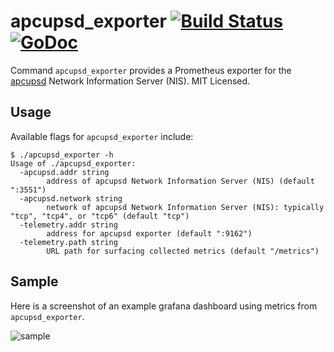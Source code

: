 apcupsd_exporter [![Build Status](https://travis-ci.org/mdlayher/apcupsd_exporter.svg?branch=master)](https://travis-ci.org/mdlayher/apcupsd_exporter) [![GoDoc](http://godoc.org/github.com/mdlayher/apcupsd_exporter?status.svg)](http://godoc.org/github.com/mdlayher/apcupsd_exporter)
================

Command `apcupsd_exporter` provides a Prometheus exporter for the
[apcupsd](http://www.apcupsd.org/) Network Information Server (NIS).
MIT Licensed.

Usage
-----

Available flags for `apcupsd_exporter` include:

```
$ ./apcupsd_exporter -h
Usage of ./apcupsd_exporter:
  -apcupsd.addr string
        address of apcupsd Network Information Server (NIS) (default ":3551")
  -apcupsd.network string
        network of apcupsd Network Information Server (NIS): typically "tcp", "tcp4", or "tcp6" (default "tcp")
  -telemetry.addr string
        address for apcupsd exporter (default ":9162")
  -telemetry.path string
        URL path for surfacing collected metrics (default "/metrics")
```

Sample
------

Here is a screenshot of an example grafana dashboard using metrics from
`apcupsd_exporter`.

![sample](https://cloud.githubusercontent.com/assets/1926905/18330011/55c49eca-7524-11e6-8152-717bf4bc75c0.png)
